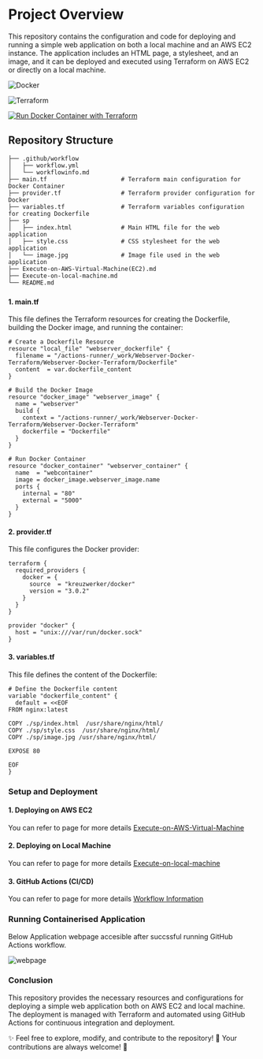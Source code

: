 # Project Overview

This repository contains the configuration and code for deploying and running a simple web application on both a local machine and an AWS EC2 instance. The application includes an HTML page, a stylesheet, and an image, and it can be deployed and executed using Terraform on AWS EC2 or directly on a local machine.

![Docker](https://img.shields.io/badge/Docker-Available-brightyellow) 

![Terraform](https://img.shields.io/badge/Terraform-v1.9.8%2B-blue)

[![Run Docker Container with Terraform](https://github.com/riskRover/Webserver-Docker-Terraform/actions/workflows/workflow.yml/badge.svg)](https://github.com/riskRover/Webserver-Docker-Terraform/actions/workflows/workflow.yml)

## Repository Structure

```
├── .github/workflow
│   ├── workflow.yml            
│   └── workflowinfo.md         
├── main.tf                     # Terraform main configuration for Docker Container
├── provider.tf                 # Terraform provider configuration for Docker
├── variables.tf                # Terraform variables configuration for creating Dockerfile
├── sp
│   ├── index.html              # Main HTML file for the web application
│   ├── style.css               # CSS stylesheet for the web application
│   └── image.jpg               # Image file used in the web application
├── Execute-on-AWS-Virtual-Machine(EC2).md  
├── Execute-on-local-machine.md  
└── README.md                   
```
### 

#### 1. **main.tf**

This file defines the Terraform resources for creating the Dockerfile, building the Docker image, and running the container: 
```
# Create a Dockerfile Resource
resource "local_file" "webserver_dockerfile" {
  filename = "/actions-runner/_work/Webserver-Docker-Terraform/Webserver-Docker-Terraform/Dockerfile"
  content  = var.dockerfile_content
}

# Build the Docker Image
resource "docker_image" "webserver_image" {
  name = "webserver"
  build {
    context = "/actions-runner/_work/Webserver-Docker-Terraform/Webserver-Docker-Terraform"
    dockerfile = "Dockerfile"
  }
}

# Run Docker Container
resource "docker_container" "webserver_container" {
  name  = "webcontainer"
  image = docker_image.webserver_image.name
  ports {
    internal = "80"
    external = "5000"
  }
}
```

#### 2. **provider.tf**

This file configures the Docker provider:
```
terraform {
  required_providers {
    docker = {
      source  = "kreuzwerker/docker"
      version = "3.0.2"
    }
  }
}

provider "docker" {
  host = "unix:///var/run/docker.sock"
}
```

#### 3. **variables.tf**

This file defines the content of the Dockerfile:
```
# Define the Dockerfile content
variable "dockerfile_content" {
  default = <<EOF
FROM nginx:latest

COPY ./sp/index.html  /usr/share/nginx/html/
COPY ./sp/style.css  /usr/share/nginx/html/
COPY ./sp/image.jpg /usr/share/nginx/html/

EXPOSE 80

EOF
}
```
### Setup and Deployment
#### 1. Deploying on AWS EC2 
You can refer to page for more details [Execute-on-AWS-Virtual-Machine](https://github.com/riskRover/Webserver-Docker-Terraform/blob/feature/updates-mdfiles/Execute-on-AWS-Virtual-Machine.md#running-an-nginx-webserver-index-page-in-a-docker-container-using-terraform-on-aws-ec2)

#### 2. Deploying on Local Machine
You can refer to page for more details [Execute-on-local-machine](https://github.com/riskRover/Webserver-Docker-Terraform/blob/feature/updates-mdfiles/Execute-on-local-machine.md#run-an-nginx-webserver-index-page-in-a-docker-container-using-terraform)

#### 3. GitHub Actions (CI/CD)
You can refer to page for more details [Workflow Information](https://github.com/riskRover/Webserver-Docker-Terraform/blob/feature/updates-mdfiles/.github/workflows/workflowinfo.md#terraform-and-docker-workflow-information)

### Running Containerised Application 
Below Application webpage accesible after succssful running GitHub Actions workflow.

![webpage](https://github.com/user-attachments/assets/7385131b-358c-4c5f-b898-8546f603bf36)

### Conclusion
This repository provides the necessary resources and configurations for deploying a simple web application both on AWS EC2 and local machine. The deployment is managed with Terraform and automated using GitHub Actions for continuous integration and deployment.

✨ Feel free to explore, modify, and contribute to the repository! 🚀 Your contributions are always welcome! 🌟
